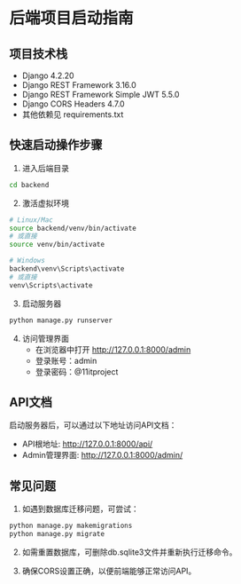 # 后端项目启动指南

## 项目技术栈
- Django 4.2.20
- Django REST Framework 3.16.0
- Django REST Framework Simple JWT 5.5.0
- Django CORS Headers 4.7.0
- 其他依赖见 requirements.txt



## 快速启动操作步骤

1. 进入后端目录
```bash
cd backend
```

2. 激活虚拟环境
```bash
# Linux/Mac
source backend/venv/bin/activate
# 或直接
source venv/bin/activate

# Windows
backend\venv\Scripts\activate
# 或直接
venv\Scripts\activate
```

3. 启动服务器
```bash
python manage.py runserver
```

4. 访问管理界面
   - 在浏览器中打开 http://127.0.0.1:8000/admin
   - 登录账号：admin
   - 登录密码：@11itproject

## API文档

启动服务器后，可以通过以下地址访问API文档：
- API根地址: http://127.0.0.1:8000/api/
- Admin管理界面: http://127.0.0.1:8000/admin/

## 常见问题

1. 如遇到数据库迁移问题，可尝试：
```bash
python manage.py makemigrations
python manage.py migrate
```

2. 如需重置数据库，可删除db.sqlite3文件并重新执行迁移命令。

3. 确保CORS设置正确，以便前端能够正常访问API。
